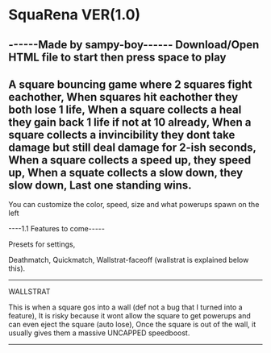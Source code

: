 # SquaRena VER(1.0)
------Made by sampy-boy------
Download/Open HTML file to start
then press space to play
-----------------------------

A square bouncing game where 2 squares fight eachother,
When squares hit eachother they both lose 1 life,
When a square collects a heal they gain back 1 life if not at 10 already,
When a square collects a invincibility they dont take damage but still deal damage for 2-ish seconds,
When a square collects a speed up, they speed up,
When a squate collects a slow down, they slow down,
Last one standing wins.
-----------------------------

You can customize the color, speed, size and what powerups spawn on the left

----1.1 Features to come-----

Presets for settings,

Deathmatch,
Quickmatch,
Wallstrat-faceoff (wallstrat is explained below this).

-----------------------------

WALLSTRAT

This is when a square gos into a wall (def not a bug that I turned into a feature),
It is risky because it wont allow the square to get powerups and can even eject the square (auto lose),
Once the square is out of the wall, it usually gives them a massive UNCAPPED speedboost.

-----------------------------

